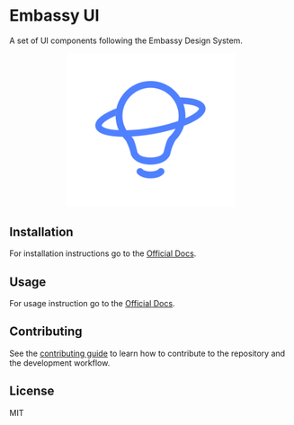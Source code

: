 # Embassy UI

A set of UI components following the Embassy Design System.

<p align="center">
	<img src="./docs/static/img/logo.svg" alt="Embassy UI Log" width="300" />
</p>

## Installation

For installation instructions go to the [Official Docs](https://embassy-ui.amalgama.co/docs/getting_started/installation).

## Usage

For usage instruction go to the [Official Docs](https://embassy-ui.amalgama.co/docs/getting_started/overview).

## Contributing

See the [contributing guide](CONTRIBUTING.md) to learn how to contribute to the repository and the development workflow.

## License

MIT
